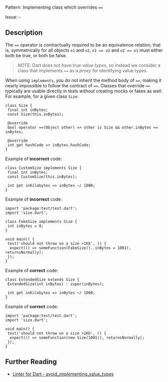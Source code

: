 Pattern: Implementing class which overrides `==`

Issue: -

## Description

The `==` operator is contractually required to be an equivalence relation;
that is, symmetrically for all objects `o1` and `o2`, `o1 == o2` and `o2 == o1`
must either both be true, or both be false.

> _NOTE_: Dart does not have true _value types_, so instead we consider a class
> that implements `==` as a _proxy_ for identifying value types.

When using `implements`, you do not inherit the method body of `==`, making it
nearly impossible to follow the contract of `==`. Classes that override `==`
typically are usable directly in tests _without_ creating mocks or fakes as
well. For example, for a given class `Size`:

```
class Size {
 final int inBytes;
 const Size(this.inBytes);

 @override
 bool operator ==(Object other) => other is Size && other.inBytes == inBytes;

 @override
 int get hashCode => inBytes.hashCode;
}
```

Example of **incorrect** code:
```
class CustomSize implements Size {
 final int inBytes;
 const CustomSize(this.inBytes);

 int get inKilobytes => inBytes ~/ 1000;
}
```

Example of **incorrect** code:
```
import 'package:test/test.dart';
import 'size.dart';

class FakeSize implements Size {
 int inBytes = 0;
}

void main() {
 test('should not throw on a size >1Kb', () {
  expect(() => someFunction(FakeSize()..inBytes = 1001), returnsNormally);
 });
}
```

Example of **correct** code:
```
class ExtendedSize extends Size {
 ExtendedSize(int inBytes) : super(inBytes);

 int get inKilobytes => inBytes ~/ 1000;
}
```

Example of **correct** code:
```
import 'package:test/test.dart';
import 'size.dart';

void main() {
 test('should not throw on a size >1Kb', () {
  expect(() => someFunction(new Size(1001)), returnsNormally);
 });
}
```

## Further Reading

* [Linter for Dart - avoid_implementing_value_types](https://dart.dev/tools/linter-rules/avoid_implementing_value_types)